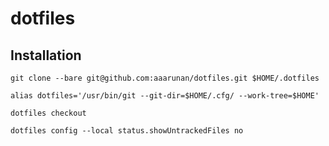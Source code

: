 # dotfiles

## Installation
```git clone --bare git@github.com:aaarunan/dotfiles.git $HOME/.dotfiles```

```alias dotfiles='/usr/bin/git --git-dir=$HOME/.cfg/ --work-tree=$HOME'```

```dotfiles checkout```

```dotfiles config --local status.showUntrackedFiles no```
